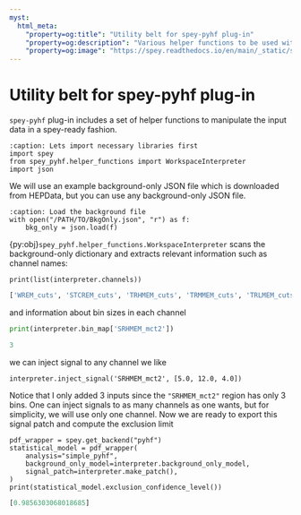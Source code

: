 ```yaml
---
myst:
  html_meta:
    "property=og:title": "Utility belt for spey-pyhf plug-in"
    "property=og:description": "Various helper functions to be used with spey-pyhf plug-in"
    "property=og:image": "https://spey.readthedocs.io/en/main/_static/spey-logo.png"
---
```


# Utility belt for spey-pyhf plug-in

`spey-pyhf` plug-in includes a set of helper functions to manipulate the input data in a spey-ready fashion.

```{code-block} python
:caption: Lets import necessary libraries first
import spey
from spey_pyhf.helper_functions import WorkspaceInterpreter
import json
```

We will use an example background-only JSON file which is downloaded from HEPData, but you can use any background-only JSON file.

```{code-block} python
:caption: Load the background file
with open("/PATH/TO/BkgOnly.json", "r") as f:
    bkg_only = json.load(f)
```

{py:obj}`spey_pyhf.helper_functions.WorkspaceInterpreter` scans the background-only dictionary and extracts relevant information such as channel names:

```{code-block} python
print(list(interpreter.channels))
```

```python
['WREM_cuts', 'STCREM_cuts', 'TRHMEM_cuts', 'TRMMEM_cuts', 'TRLMEM_cuts', 'SRHMEM_mct2', 'SRMMEM_mct2', 'SRLMEM_mct2']
```

and information about bin sizes in each channel

```python
print(interpreter.bin_map['SRHMEM_mct2'])
```

```python
3
```

we can inject signal to any channel we like

```{code-block} python
interpreter.inject_signal('SRHMEM_mct2', [5.0, 12.0, 4.0])
```

Notice that I only added 3 inputs since the `"SRHMEM_mct2"` region has only 3 bins. One can inject signals to as many channels as one wants, but for simplicity, we will use only one channel. Now we are ready to export this signal patch and compute the exclusion limit

```{code-block} python
pdf_wrapper = spey.get_backend("pyhf")
statistical_model = pdf_wrapper(
    analysis="simple_pyhf",
    background_only_model=interpreter.background_only_model,
    signal_patch=interpreter.make_patch(),
)
print(statistical_model.exclusion_confidence_level())
```

```python
[0.9856303068018685]
```
